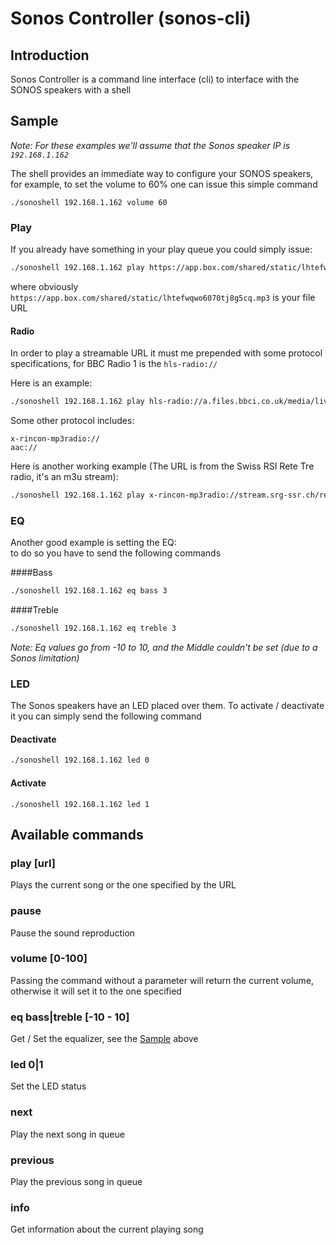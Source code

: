 # Sonos Controller (sonos-cli)
## Introduction
Sonos Controller is a command line interface (cli) to interface with the SONOS speakers with a shell

## Sample
*Note: For these examples we'll assume that the Sonos speaker IP is `192.168.1.162`*  

The shell provides an immediate way to configure your SONOS speakers,
for example, to set the volume to 60% one can issue this simple command

`./sonoshell 192.168.1.162 volume 60`

### Play
If you already have something in your play queue you could simply issue:  
```bash
./sonoshell 192.168.1.162 play https://app.box.com/shared/static/lhtefwqwo6070tj8g5cq.mp3
```
where obviously `https://app.box.com/shared/static/lhtefwqwo6070tj8g5cq.mp3` is your file URL

#### Radio  
In order to play a streamable URL it must me prepended with some protocol specifications,
for BBC Radio 1 is the `hls-radio://`  

Here is an example:  
```bash
./sonoshell 192.168.1.162 play hls-radio://a.files.bbci.co.uk/media/live/manifesto/audio/simulcast/hls/nonuk/sbr_low/ak/bbc_radio_one.m3u8
```

Some other protocol includes:
```
x-rincon-mp3radio://
aac://
```

Here is another working example (The URL is from the Swiss RSI Rete Tre radio, it's an m3u stream):  
```bash
./sonoshell 192.168.1.162 play x-rincon-mp3radio://stream.srg-ssr.ch/retetre/aacp_96.m3u
```

### EQ
Another good example is setting the EQ:  
to do so you have to send the following commands

####Bass  
```bash
./sonoshell 192.168.1.162 eq bass 3
```

####Treble  
```bash
./sonoshell 192.168.1.162 eq treble 3
```

*Note: Eq values go from -10 to 10, and the Middle couldn't be set (due to a Sonos limitation)*

### LED  
The Sonos speakers have an LED placed over them. To activate / deactivate it you can simply send the following command
#### Deactivate
```bash
./sonoshell 192.168.1.162 led 0
```

#### Activate
```
./sonoshell 192.168.1.162 led 1
```

## Available commands

### play [url]
Plays the current song or the one specified by the URL  
### pause
Pause the sound reproduction  
### volume [0-100]
Passing the command without a parameter will return the current volume, otherwise it will set it to the one specified  
### eq bass|treble [-10 - 10]
Get / Set the equalizer, see the [Sample](#Sample) above  
### led 0|1
Set the LED status  
### next
Play the next song in queue  
### previous  
Play the previous song in queue  
### info
Get information about the current playing song  